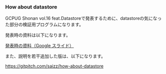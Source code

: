 ### How about datastore

GCPUG Shonan vol.16 feat.Datastoreで発表するために、datastoreの気になった部分の検証用プログラムになります。

発表時の資料は以下になります。

[発表時の資料（Google スライド）](https://docs.google.com/presentation/d/1OdWEc3dRJ8nJ-8WPEuPmgctJjfwAFa5ZrAYsBbTdA60/edit#slide=id.p4)

また、説明を若干追加した版は、以下になります。

https://gitpitch.com/saizz/how-about-datastore
